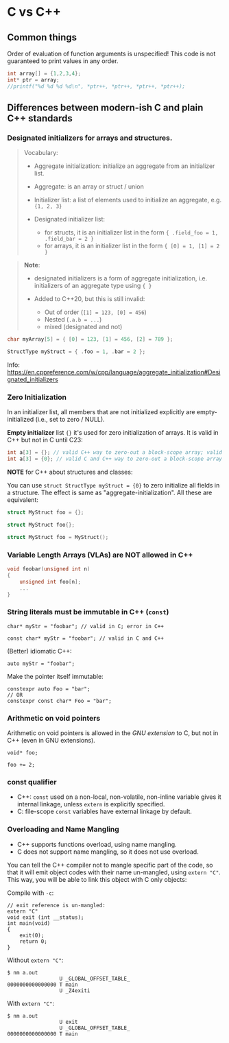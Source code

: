 # C vs C++

## Common things

Order of evaluation of function arguments is unspecified!
This code is not guaranteed to print values in any order.

```cpp
int array[] = {1,2,3,4};
int* ptr = array;
//printf("%d %d %d %d\n", *ptr++, *ptr++, *ptr++, *ptr++);
```

## Differences between modern-ish C and plain C++ standards

### Designated initializers for arrays and structures.

>
> Vocabulary:
>
> - Aggregate initialization: initialize an aggregate from an initializer list.
>
> - Aggregate: is an array or struct / union
>
> - Initializer list: a list of elements used to initialize an aggregate, e.g. `{1, 2, 3}`
>
> - Designated initializer list:
>   - for structs, it is an initializer list in the  form `{ .field_foo = 1, .field_bar = 2 }`
>   - for arrays, it is an initializer list in the  form `{ [0] = 1, [1] = 2 }`
>

> **Note**:
> - designated initializers is a form of aggregate initialization,
>   i.e. initializers of an aggregate type using `{ }`
>
> - Added to C++20, but this is still invalid:
>    * Out of order (`[1] = 123, [0] = 456`)
>    * Nested (`.a.b = ...`)
>    * mixed (designated and not)

```cpp
char myArray[5] = { [0] = 123, [1] = 456, [2] = 789 };

StructType myStruct = { .foo = 1, .bar = 2 };
```

Info: https://en.cppreference.com/w/cpp/language/aggregate_initialization#Designated_initializers

### Zero Initialization

In an initializer list, all members that are not initialized explicitly are
empty-initialized (i.e., set to zero / NULL).

**Empty initializer** list `{}` it's used for zero initialization of arrays.
It is valid in C++ but not in C until C23:

```cpp
int a[3] = {}; // valid C++ way to zero-out a block-scope array; valid in C since C23
int a[3] = {0}; // valid C and C++ way to zero-out a block-scope array
```

**NOTE** for C++ about structures and classes:

You can use `struct StructType myStruct = {0}` to zero initialize all fields
in a structure. The effect is same as "aggregate-initialization". All these are
equivalent:

```cpp
struct MyStruct foo = {};
```

```cpp
struct MyStruct foo{};
```

```cpp
struct MyStruct foo = MyStruct();
```

### Variable Length Arrays (VLAs) are NOT allowed in C++

```c
void foobar(unsigned int n)
{
    unsigned int foo[n];
    ...
}
```

### String literals must be immutable in C++ (`const`)

```
char* myStr = "foobar"; // valid in C; error in C++

const char* myStr = "foobar"; // valid in C and C++
```

(Better) idiomatic C++:

```
auto myStr = "foobar";
```

Make the pointer itself immutable:

```
constexpr auto Foo = "bar";
// OR
constexpr const char* Foo = "bar";
```

### Arithmetic on void pointers

Arithmetic on void pointers is allowed in the _GNU extension_ to C, but not in C++
(even in GNU extensions).

```
void* foo;

foo += 2;
```

### const qualifier

- C++: `const` used on a non-local, non-volatile, non-inline variable gives it
  internal linkage, unless `extern` is explicitly specified.
- C: file-scope `const` variables have external linkage by default.

### Overloading and Name Mangling

- C++ supports functions overload, using name mangling.
- C does not support name mangling, so it does not use overload.

You can tell the C++ compiler not to mangle specific part of the code, so that
it will emit object codes with their name un-mangled, using `extern "C"`.
This way, you will be able to link this object with C only objects:

Compile with `-c`:

```
// exit reference is un-mangled:
extern "C"
void exit (int __status);
int main(void)
{
    exit(0);
    return 0;
}
```

Without `extern "C"`:
```
$ nm a.out
                 U _GLOBAL_OFFSET_TABLE_
0000000000000000 T main
                 U _Z4exiti
```

With `extern "C"`:
```
$ nm a.out
                 U exit
                 U _GLOBAL_OFFSET_TABLE_
0000000000000000 T main

```
